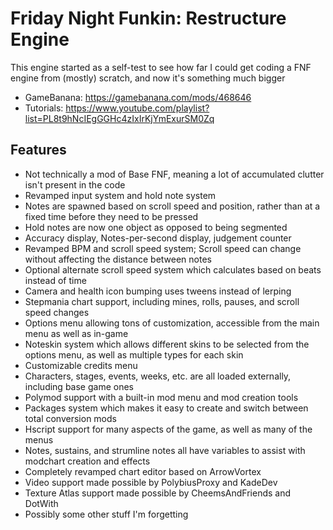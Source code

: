 # Friday Night Funkin: Restructure Engine
This engine started as a self-test to see how far I could get coding a FNF engine from (mostly) scratch, and now it's something much bigger

- GameBanana: https://gamebanana.com/mods/468646
- Tutorials: https://www.youtube.com/playlist?list=PL8t9hNcIEgGGHc4zIxIrKjYmExurSM0Zq

## Features
- Not technically a mod of Base FNF, meaning a lot of accumulated clutter isn't present in the code
- Revamped input system and hold note system
- Notes are spawned based on scroll speed and position, rather than at a fixed time before they need to be pressed
- Hold notes are now one object as opposed to being segmented
- Accuracy display, Notes-per-second display, judgement counter
- Revamped BPM and scroll speed system; Scroll speed can change without affecting the distance between notes
- Optional alternate scroll speed system which calculates based on beats instead of time
- Camera and health icon bumping uses tweens instead of lerping
- Stepmania chart support, including mines, rolls, pauses, and scroll speed changes
- Options menu allowing tons of customization, accessible from the main menu as well as in-game
- Noteskin system which allows different skins to be selected from the options menu, as well as multiple types for each skin
- Customizable credits menu
- Characters, stages, events, weeks, etc. are all loaded externally, including base game ones
- Polymod support with a built-in mod menu and mod creation tools
- Packages system which makes it easy to create and switch between total conversion mods
- Hscript support for many aspects of the game, as well as many of the menus
- Notes, sustains, and strumline notes all have variables to assist with modchart creation and effects
- Completely revamped chart editor based on ArrowVortex
- Video support made possible by PolybiusProxy and KadeDev
- Texture Atlas support made possible by CheemsAndFriends and DotWith
- Possibly some other stuff I'm forgetting